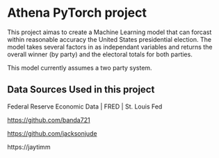 # Athena PyTorch project

This project aimas to create a Machine Learning model that can forcast within reasonable accuracy the United States presidential election. The model takes several factors in as independant variables and returns the overall winner (by party) and the electoral totals for both parties.

This model currently assumes a two party system.



## Data Sources Used in this project

Federal Reserve Economic Data | FRED | St. Louis Fed

https://github.com/banda721

https://github.com/jacksonjude

https://jaytimm



